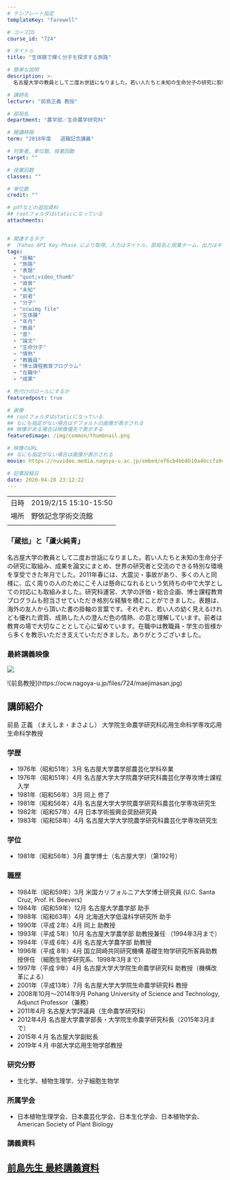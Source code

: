 ```yaml
---
# テンプレート指定
templateKey: "farewell"

# コースID
course_id: "724"

# タイトル
title: "生体膜で輝く分子を探求する旅路"

# 簡単な説明
description: >-
  名古屋大学の教員として二度お世話になりました。若い人たちと未知の生命分子の研究に取組み、成果を論文にまとめ、世界の研究者と交流のできる特別な環境を享受できた年月でした。2011年春には、大震災・事故があり、多くの人と同様に、広く周りの人のためにこそ人は懸命になれるという気持ちの中で大学としての対応にも取組みました。研究科運営、大学の評価・総合企画、博士課程教育プログラムも担当させていただき格別 ....

# 講師名
lecturer: "前島正義 教授"

# 部局名
department: "農学部／生命農学研究科"

# 開講時限
term: "2018年度	退職記念講義"

# 対象者、単位数、授業回数
target: ""

# 授業回数
classes: ""

# 単位数
credit: ""

# pdfなどの追加資料
## rootフォルダはstaticになっている
attachments:


# 関連するタグ
# （Yahoo API Key-Phase により取得。入力はタイトル、部局名と授業ホーム、出力はキーフレーズ（tags））
tags:
  - "掛軸"
  - "旅路"
  - "表題"
  - "quot;video_thumb"
  - "資質"
  - "未知"
  - "前者"
  - "分子"
  - "ocwimg file"
  - "生体膜"
  - "年月"
  - "教員"
  - "意"
  - "論文"
  - "生命分子"
  - "情熱"
  - "教職員"
  - "博士課程教育プログラム"
  - "在職中"
  - "成果"

# 色付けのロールにするか
featuredpost: true

# 画像
## rootフォルダはstaticになっている
## なにも指定がない場合はデフォルトの画像が表示される
## 映像がある場合は映像優先で表示する
featuredimage: /img/common/thumbnail.png

# 映像のURL
## なにも指定がない場合は画像が表示される
movie: https://nuvideo.media.nagoya-u.ac.jp/embed/ef6cb4bb8b10a4bccfa0c40d8e566341d77a35ee

# 記事投稿日
date: 2020-04-28 23:12:22
---
```


|   |   |
|---|---|
| 日時 | 2019/2/15  15:10-15:50 |
| 場所 | 野依記念学術交流館 |
|   |   |


### 「蔵拙」と「蘆火純青」

名古屋大学の教員として二度お世話になりました。若い人たちと未知の生命分子の研究に取組み、成果を論文にまとめ、世界の研究者と交流のできる特別な環境を享受できた年月でした。2011年春には、大震災・事故があり、多くの人と同様に、広く周りの人のためにこそ人は懸命になれるという気持ちの中で大学としての対応にも取組みました。研究科運営、大学の評価・総合企画、博士課程教育プログラムも担当させていただき格別な経験を積むことができました。表題は、海外の友人から頂いた書の掛軸の言葉です。それぞれ、若い人の幼く見えるけれども優れた資質、成熟した人の澄んだ色の情熱、の意と理解しています。前者は教育の場で大切なこととして心に留めています。在職中は教職員・学生の皆様から多くを教示いただき支えていただきました。ありがとうございました。

### 最終講義映像

![](https://ocw.nagoya-u.jp/files/724/video_thumb.png) 


<p>
![前島教授](https://ocw.nagoya-u.jp/files/724/maejimasan.jpg) </p>

## 講師紹介
前島 正義 （まえしま・まさよし） 大学院生命農学研究科応用生命科学専攻応用生命科学教授

### 学歴
* 1976年（昭和51年）3月   名古屋大学農学部農芸化学科卒業
* 1976年（昭和51年）4月   名古屋大学大学院農学研究科農芸化学専攻博士課程入学
* 1981年（昭和56年）3月  同上  修了
* 1981年（昭和56年）4月   名古屋大学大学院農学研究科農芸化学専攻研究生
* 1982年（昭和57年）4月   日本学術振興会奨励研究員
* 1983年（昭和58年）4月   名古屋大学大学院農学研究科農芸化学専攻研究生

### 学位
* 1981年（昭和56年）3月   農学博士（名古屋大学）（第192号）

### 職歴
* 1984年（昭和59年）3月   米国カリフォルニア大学博士研究員 (U.C. Santa Cruz, Prof. H. Beevers)
* 1984年（昭和59年）12月  名古屋大学農学部 助手
* 1988年（昭和63年）4月  北海道大学低温科学研究所 助手
* 1990年（平成 2年）4月   同上  助教授
* 1993年（平成 5年）10月  名古屋大学農学部 助教授兼任 （1994年3月まで）
* 1994年（平成 6年）4月   名古屋大学農学部 助教授
* 1996年（平成 8年）4月  国立岡崎共同研究機構 基礎生物学研究所客員助教授併任 （細胞生物学研究系、1998年3月まで）
* 1997年（平成 9年）4月 名古屋大学大学院生命農学研究科 助教授（機構改革による）
* 2001年（平成13年）7月 名古屋大学大学院生命農学研究科 教授
* 2008年10月〜2014年9月 Pohang University of Science and Technology,  Adjunct Professor（兼務）
* 2011年4月 名古屋大学評議員（生命農学研究科）
* 2012年4月 名古屋大学農学部長・大学院生命農学研究科長（2015年3月まで）
* 2015年４月 名古屋大学副総長
* 2019年４月 中部大学応用生物学部教授

### 研究分野
* 生化学、植物生理学、分子細胞生物学

### 所属学会
* 日本植物生理学会、日本農芸化学会、日本生化学会、日本植物学会、American Society of Plant Biology



### 講義資料

[前島先生 最終講義資料](https://ocw.nagoya-u.jp/files/724/last_lecture.pdf) 
-----